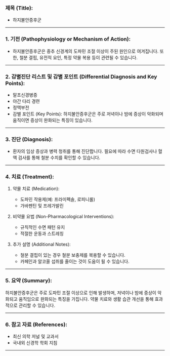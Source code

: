 

### 제목 (Title):
- 하지불안증후군

---

### 1. 기전 (Pathophysiology or Mechanism of Action):

- 하지불안증후군은 중추 신경계의 도파민 조절 이상이 주된 원인으로 여겨집니다. 또한, 철분 결핍, 유전적 요인, 특정 약물 복용 등이 관련될 수 있습니다.

---

### 2. 감별진단 리스트 및 감별 포인트 (Differential Diagnosis and Key Points):

- 말초신경병증
- 야간 다리 경련
- 정맥부전
- 감별 포인트 (Key Points): 하지불안증후군은 주로 저녁이나 밤에 증상이 악화되며 움직이면 증상이 완화되는 특징이 있습니다.

---

### 3. 진단 (Diagnosis):

- 환자의 임상 증상과 병력 청취를 통해 진단합니다. 필요에 따라 수면 다원검사나 혈액 검사를 통해 철분 수치를 확인할 수 있습니다.

---

### 4. 치료 (Treatment):

1. 약물 치료 (Medication):
    - 도파민 작용제(예: 프라미펙솔, 로피니롤)
    - 가바펜틴 및 프레가발린

2. 비약물 요법 (Non-Pharmacological Interventions):
    - 규칙적인 수면 패턴 유지
    - 적절한 운동과 스트레칭

3. 추가 설명 (Additional Notes):
    - 철분 결핍이 있는 경우 철분 보충제를 복용할 수 있습니다.
    - 카페인과 알코올 섭취를 줄이는 것이 도움이 될 수 있습니다.

---

### 5. 요약 (Summary):

하지불안증후군은 주로 도파민 조절 이상으로 인해 발생하며, 저녁이나 밤에 증상이 악화되고 움직임으로 완화되는 특징을 가집니다. 약물 치료와 생활 습관 개선을 통해 효과적으로 관리할 수 있습니다.

---

### 6. 참고 자료 (References):

- 최신 의학 저널 및 교과서
- 국내외 신경학 학회 지침

---